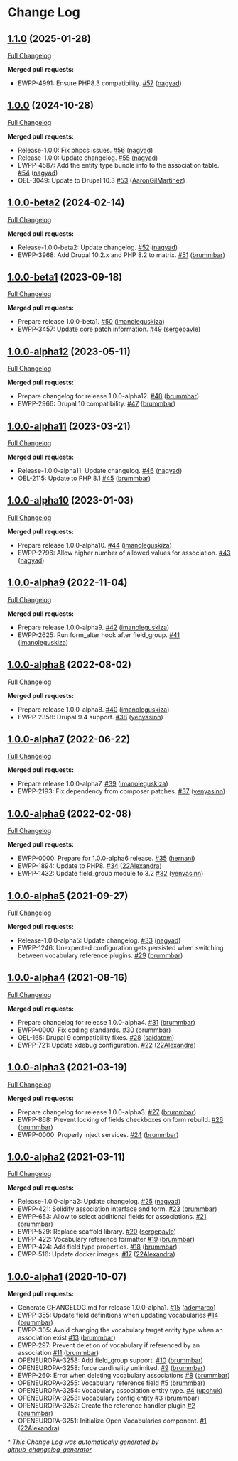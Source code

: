 # Change Log

## [1.1.0](https://github.com/openeuropa/open_vocabularies/tree/1.1.0) (2025-01-28)
[Full Changelog](https://github.com/openeuropa/open_vocabularies/compare/1.0.0...1.1.0)

**Merged pull requests:**

- EWPP-4991: Ensure PHP8.3 compatibility. [\#57](https://github.com/openeuropa/open_vocabularies/pull/57) ([nagyad](https://github.com/nagyad))

## [1.0.0](https://github.com/openeuropa/open_vocabularies/tree/1.0.0) (2024-10-28)
[Full Changelog](https://github.com/openeuropa/open_vocabularies/compare/1.0.0-beta2...1.0.0)

**Merged pull requests:**

- Release-1.0.0: Fix phpcs issues. [\#56](https://github.com/openeuropa/open_vocabularies/pull/56) ([nagyad](https://github.com/nagyad))
- Release-1.0.0: Update changelog. [\#55](https://github.com/openeuropa/open_vocabularies/pull/55) ([nagyad](https://github.com/nagyad))
- EWPP-4587: Add the entity type bundle info to the association table. [\#54](https://github.com/openeuropa/open_vocabularies/pull/54) ([nagyad](https://github.com/nagyad))
- OEL-3049: Update to Drupal 10.3 [\#53](https://github.com/openeuropa/open_vocabularies/pull/53) ([AaronGilMartinez](https://github.com/AaronGilMartinez))

## [1.0.0-beta2](https://github.com/openeuropa/open_vocabularies/tree/1.0.0-beta2) (2024-02-14)
[Full Changelog](https://github.com/openeuropa/open_vocabularies/compare/1.0.0-beta1...1.0.0-beta2)

**Merged pull requests:**

- Release-1.0.0-beta2: Update changelog. [\#52](https://github.com/openeuropa/open_vocabularies/pull/52) ([nagyad](https://github.com/nagyad))
- EWPP-3968: Add Drupal 10.2.x and PHP 8.2 to matrix. [\#51](https://github.com/openeuropa/open_vocabularies/pull/51) ([brummbar](https://github.com/brummbar))

## [1.0.0-beta1](https://github.com/openeuropa/open_vocabularies/tree/1.0.0-beta1) (2023-09-18)
[Full Changelog](https://github.com/openeuropa/open_vocabularies/compare/1.0.0-alpha12...1.0.0-beta1)

**Merged pull requests:**

- Prepare release 1.0.0-beta1. [\#50](https://github.com/openeuropa/open_vocabularies/pull/50) ([imanoleguskiza](https://github.com/imanoleguskiza))
- EWPP-3457: Update core patch information. [\#49](https://github.com/openeuropa/open_vocabularies/pull/49) ([sergepavle](https://github.com/sergepavle))

## [1.0.0-alpha12](https://github.com/openeuropa/open_vocabularies/tree/1.0.0-alpha12) (2023-05-11)
[Full Changelog](https://github.com/openeuropa/open_vocabularies/compare/1.0.0-alpha11...1.0.0-alpha12)

**Merged pull requests:**

- Prepare changelog for release 1.0.0-alpha12. [\#48](https://github.com/openeuropa/open_vocabularies/pull/48) ([brummbar](https://github.com/brummbar))
- EWPP-2966: Drupal 10 compatibility. [\#47](https://github.com/openeuropa/open_vocabularies/pull/47) ([brummbar](https://github.com/brummbar))

## [1.0.0-alpha11](https://github.com/openeuropa/open_vocabularies/tree/1.0.0-alpha11) (2023-03-21)
[Full Changelog](https://github.com/openeuropa/open_vocabularies/compare/1.0.0-alpha10...1.0.0-alpha11)

**Merged pull requests:**

- Release-1.0.0-alpha11: Update changelog. [\#46](https://github.com/openeuropa/open_vocabularies/pull/46) ([nagyad](https://github.com/nagyad))
- OEL-2115: Update to PHP 8.1 [\#45](https://github.com/openeuropa/open_vocabularies/pull/45) ([brummbar](https://github.com/brummbar))

## [1.0.0-alpha10](https://github.com/openeuropa/open_vocabularies/tree/1.0.0-alpha10) (2023-01-03)
[Full Changelog](https://github.com/openeuropa/open_vocabularies/compare/1.0.0-alpha9...1.0.0-alpha10)

**Merged pull requests:**

- Prepare release 1.0.0-alpha10. [\#44](https://github.com/openeuropa/open_vocabularies/pull/44) ([imanoleguskiza](https://github.com/imanoleguskiza))
- EWPP-2796: Allow higher number of allowed values for association. [\#43](https://github.com/openeuropa/open_vocabularies/pull/43) ([nagyad](https://github.com/nagyad))

## [1.0.0-alpha9](https://github.com/openeuropa/open_vocabularies/tree/1.0.0-alpha9) (2022-11-04)
[Full Changelog](https://github.com/openeuropa/open_vocabularies/compare/1.0.0-alpha8...1.0.0-alpha9)

**Merged pull requests:**

- Prepare release 1.0.0-alpha9. [\#42](https://github.com/openeuropa/open_vocabularies/pull/42) ([imanoleguskiza](https://github.com/imanoleguskiza))
- EWPP-2625: Run form\_alter hook after field\_group. [\#41](https://github.com/openeuropa/open_vocabularies/pull/41) ([imanoleguskiza](https://github.com/imanoleguskiza))

## [1.0.0-alpha8](https://github.com/openeuropa/open_vocabularies/tree/1.0.0-alpha8) (2022-08-02)
[Full Changelog](https://github.com/openeuropa/open_vocabularies/compare/1.0.0-alpha7...1.0.0-alpha8)

**Merged pull requests:**

- Prepare release 1.0.0-alpha8. [\#40](https://github.com/openeuropa/open_vocabularies/pull/40) ([imanoleguskiza](https://github.com/imanoleguskiza))
- EWPP-2358: Drupal 9.4 support. [\#38](https://github.com/openeuropa/open_vocabularies/pull/38) ([yenyasinn](https://github.com/yenyasinn))

## [1.0.0-alpha7](https://github.com/openeuropa/open_vocabularies/tree/1.0.0-alpha7) (2022-06-22)
[Full Changelog](https://github.com/openeuropa/open_vocabularies/compare/1.0.0-alpha6...1.0.0-alpha7)

**Merged pull requests:**

- Prepare release 1.0.0-alpha7. [\#39](https://github.com/openeuropa/open_vocabularies/pull/39) ([imanoleguskiza](https://github.com/imanoleguskiza))
- EWPP-2193: Fix dependency from composer patches. [\#37](https://github.com/openeuropa/open_vocabularies/pull/37) ([yenyasinn](https://github.com/yenyasinn))

## [1.0.0-alpha6](https://github.com/openeuropa/open_vocabularies/tree/1.0.0-alpha6) (2022-02-08)
[Full Changelog](https://github.com/openeuropa/open_vocabularies/compare/1.0.0-alpha5...1.0.0-alpha6)

**Merged pull requests:**

- EWPP-0000: Prepare for 1.0.0-alpha6 release. [\#35](https://github.com/openeuropa/open_vocabularies/pull/35) ([hernani](https://github.com/hernani))
- EWPP-1894: Update to PHP8. [\#34](https://github.com/openeuropa/open_vocabularies/pull/34) ([22Alexandra](https://github.com/22Alexandra))
- EWPP-1432: Update field\_group module to 3.2 [\#32](https://github.com/openeuropa/open_vocabularies/pull/32) ([yenyasinn](https://github.com/yenyasinn))

## [1.0.0-alpha5](https://github.com/openeuropa/open_vocabularies/tree/1.0.0-alpha5) (2021-09-27)
[Full Changelog](https://github.com/openeuropa/open_vocabularies/compare/1.0.0-alpha4...1.0.0-alpha5)

**Merged pull requests:**

- Release-1.0.0-alpha5: Update changelog. [\#33](https://github.com/openeuropa/open_vocabularies/pull/33) ([nagyad](https://github.com/nagyad))
- EWPP-1246: Unexpected configuration gets persisted when switching between vocabulary reference plugins. [\#29](https://github.com/openeuropa/open_vocabularies/pull/29) ([brummbar](https://github.com/brummbar))

## [1.0.0-alpha4](https://github.com/openeuropa/open_vocabularies/tree/1.0.0-alpha4) (2021-08-16)
[Full Changelog](https://github.com/openeuropa/open_vocabularies/compare/1.0.0-alpha3...1.0.0-alpha4)

**Merged pull requests:**

- Prepare changelog for release 1.0.0-alpha4. [\#31](https://github.com/openeuropa/open_vocabularies/pull/31) ([brummbar](https://github.com/brummbar))
- EWPP-0000: Fix coding standards. [\#30](https://github.com/openeuropa/open_vocabularies/pull/30) ([brummbar](https://github.com/brummbar))
- OEL-165: Drupal 9 compatibility fixes. [\#28](https://github.com/openeuropa/open_vocabularies/pull/28) ([saidatom](https://github.com/saidatom))
- EWPP-721: Update xdebug configuration. [\#22](https://github.com/openeuropa/open_vocabularies/pull/22) ([22Alexandra](https://github.com/22Alexandra))

## [1.0.0-alpha3](https://github.com/openeuropa/open_vocabularies/tree/1.0.0-alpha3) (2021-03-19)
[Full Changelog](https://github.com/openeuropa/open_vocabularies/compare/1.0.0-alpha2...1.0.0-alpha3)

**Merged pull requests:**

- Prepare changelog for release 1.0.0-alpha3. [\#27](https://github.com/openeuropa/open_vocabularies/pull/27) ([brummbar](https://github.com/brummbar))
- EWPP-868: Prevent locking of fields checkboxes on form rebuild. [\#26](https://github.com/openeuropa/open_vocabularies/pull/26) ([brummbar](https://github.com/brummbar))
- EWPP-0000: Properly inject services. [\#24](https://github.com/openeuropa/open_vocabularies/pull/24) ([brummbar](https://github.com/brummbar))

## [1.0.0-alpha2](https://github.com/openeuropa/open_vocabularies/tree/1.0.0-alpha2) (2021-03-11)
[Full Changelog](https://github.com/openeuropa/open_vocabularies/compare/1.0.0-alpha1...1.0.0-alpha2)

**Merged pull requests:**

- Release-1.0.0-alpha2: Update changelog. [\#25](https://github.com/openeuropa/open_vocabularies/pull/25) ([nagyad](https://github.com/nagyad))
- EWPP-421: Solidify association interface and form. [\#23](https://github.com/openeuropa/open_vocabularies/pull/23) ([brummbar](https://github.com/brummbar))
- EWPP-653: Allow to select additional fields for associations. [\#21](https://github.com/openeuropa/open_vocabularies/pull/21) ([brummbar](https://github.com/brummbar))
- EWPP-529: Replace scaffold library. [\#20](https://github.com/openeuropa/open_vocabularies/pull/20) ([sergepavle](https://github.com/sergepavle))
- EWPP-422: Vocabulary reference formatter [\#19](https://github.com/openeuropa/open_vocabularies/pull/19) ([brummbar](https://github.com/brummbar))
- EWPP-424: Add field type properties. [\#18](https://github.com/openeuropa/open_vocabularies/pull/18) ([brummbar](https://github.com/brummbar))
- EWPP-516: Update docker images. [\#17](https://github.com/openeuropa/open_vocabularies/pull/17) ([22Alexandra](https://github.com/22Alexandra))

## [1.0.0-alpha1](https://github.com/openeuropa/open_vocabularies/tree/1.0.0-alpha1) (2020-10-07)
**Merged pull requests:**

- Generate CHANGELOG.md for release 1.0.0-alpha1. [\#15](https://github.com/openeuropa/open_vocabularies/pull/15) ([ademarco](https://github.com/ademarco))
- EWPP-355: Update field definitions when updating vocabularies [\#14](https://github.com/openeuropa/open_vocabularies/pull/14) ([brummbar](https://github.com/brummbar))
- EWPP-305: Avoid changing the vocabulary target entity type when an association exist [\#13](https://github.com/openeuropa/open_vocabularies/pull/13) ([brummbar](https://github.com/brummbar))
- EWPP-297: Prevent deletion of vocabulary if referenced by an association [\#11](https://github.com/openeuropa/open_vocabularies/pull/11) ([brummbar](https://github.com/brummbar))
- OPENEUROPA-3258: Add field\_group support. [\#10](https://github.com/openeuropa/open_vocabularies/pull/10) ([brummbar](https://github.com/brummbar))
- OPENEUROPA-3258: force cardinality unlimited. [\#9](https://github.com/openeuropa/open_vocabularies/pull/9) ([brummbar](https://github.com/brummbar))
- EWPP-260: Error when deleting vocabulary associations [\#8](https://github.com/openeuropa/open_vocabularies/pull/8) ([brummbar](https://github.com/brummbar))
- OPENEUROPA-3255: Vocabulary reference field [\#5](https://github.com/openeuropa/open_vocabularies/pull/5) ([brummbar](https://github.com/brummbar))
- OPENEUROPA-3254: Vocabulary association entity type. [\#4](https://github.com/openeuropa/open_vocabularies/pull/4) ([upchuk](https://github.com/upchuk))
- OPENEUROPA-3253: Vocabulary config entity [\#3](https://github.com/openeuropa/open_vocabularies/pull/3) ([brummbar](https://github.com/brummbar))
- OPENEUROPA-3252: Create the reference handler plugin [\#2](https://github.com/openeuropa/open_vocabularies/pull/2) ([brummbar](https://github.com/brummbar))
- OPENEUROPA-3251: Initialize Open Vocabularies component. [\#1](https://github.com/openeuropa/open_vocabularies/pull/1) ([22Alexandra](https://github.com/22Alexandra))



\* *This Change Log was automatically generated by [github_changelog_generator](https://github.com/skywinder/Github-Changelog-Generator)*
